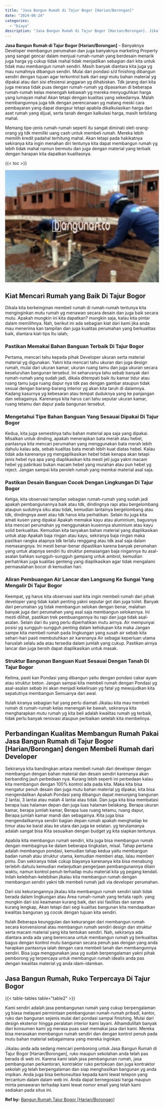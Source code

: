 ```yaml
---
title: "Jasa Bangun Rumah di Tajur Bogor [Harian/Borongan]"
date: "2024-08-24"
categories: 
  - "biaya"
description: "Jasa Bangun Rumah di Tajur Bogor [Harian/Borongan]. Jikalau anda ada sedang mencari pemborong untuk Jasa Bangun Rumah di Tajur Bogor [Harian/Borongan], ruk..."
---
```


**Jasa Bangun Rumah di Tajur Bogor \[Harian/Borongan\]** – Banyaknya Developer membangun perumahan dan juga banyaknya marketing Property yang sangat gencar dalam menjual rumah-rumah yang berdesain menarik juga harga yg cukup tidak mahal tidak menjadikan sebagian dari kita untuk tidak mau membangun rumah sendiri. Masih banyak diantara kita juga yg mau rumahnya dibangun sendiri. Mulai dari pondasi s/d finishing dibangun sendiri dengan tujuan agar terkontrol baik dari segi mutu bahan material yg dipakai atau dari sisi efesiensi anggaran yg dihabiskan. Tdk jarang dari kita juga merasa tidak puas dengan rumah-rumah yg dipasarkan di beberapa rumah-rumah kelas menengah kebawah yg mereka menyuguhkan harga yang lumayan mahal Akan tetapi dengan kualitas yang sekedarnya. Malah membangunnya juga tdk dengan perencanaan yg matang meski cara pembayaran yang dapat diangsur tetapi apabila dikalkulasikan harga dari aset rumah yang dijual, serta tanah dengan kalkulasi harga, masih terbilang mahal.

Memang tipe-jenis rumah-rumah seperti itu sangat diminati oleh orang-orang yg tdk memiliki uang cash untuk membeli rumah. Mereka lebih memilih kredit padahal terhitung mahal. Akan tetapi pada hakikatnya sekiranya kita ingin menahan diri tentunya kita dapat membangun rumah yg lebih tidak mahal namun bermutu dan juga dengan material yang terbaik dengan harapan kita dapatkan kualitasnya.

{{< toc >}}

![Jasa Bangun Rumah di Tajur Bogor [Harian/Borongan]](/images/borong-bangunan-18.png)

## Kiat Mencari Rumah yang Baik Di Tajur Bogor

Dikala kita berkeinginan membeli rumah di rumah-rumah tentunya kita menginginkan mutu rumah yg menawan secara desain dan juga baik secara mutu. Apakah mungkin ini kita dapatkan? mungkin saja, kalau kita pintar dalam memilihnya. Nah, berikut ini ada sebagian kiat dari kami jika anda mau menerima kan tampilan dan juga kualitas perumahan yang berkualitas baik, diantara kiat-tips Itu ialah;

### Pastikan Memakai Bahan Banguan Terbaik Di Tajur Bogor

Pertama, mencari tahu kepada pihak Developer ukuran serta material material yg digunakan. Yakni kita mencari tahu ukuran dan juga design rumah, mulai dari ukuran kamar, ukuran ruang tamu dan juga ukuran secara keseluruhan bangunan tersebut. Ini seharusnya tahu sebab banyak dari rumah-rumah yang sudah jadi, dikala ditempati baik itu kamar tidur atau ruang tamu juga ruang dapur nya tdk pas dengan gambar ataupun tidak sesuai dengan barang-barang interior yg akan kita taruh di dalamnya. Kadang kasurnya yg kebesaran atau tempat duduknya yang ke panjangan dan sebagainya. Karenanya kita harus cari tahu seputar ukuran kamar, ruang tetamu dan dapur pada bangunan tersebut.

### Mengetahui Tipe Bahan Banguan Yang Sesauai Dipakai Di Tajur Bogor

Kedua, kita juga semestinya tahu bahan material apa saja yang dipakai. Misalkan untuk dinding, apakah menerapkan bata merah atau hebel, pantasnya kita mencari perumahan yang menggunakan bata merah lebih dahulu kalau ada, sebab kualitas bata merah lebih kuat diatas hebel. Kalau tidak ada karenanya yg mengaplikasikan hebel tidak kenapa akan tetapi jenis hebel nya apa yang diaplikasikan kita mesti jeli juga yakni macam hebel yg pabrikasi bukan macam hebel yang murahan atau pun hebel yg reject. Jangan sampai kita peroleh rumah yang memkai material asal saja.

### Pastikan Desain Banguan Cocok Dengan Lingkungan Di Tajur Bogor

Ketiga, kita observasi tampilan sebagian rumah-rumah yang sudah jadi apakah pembangunannya baik atau tdk, dindingnya rapi atau bergelombang ataupun sudutnya siku atau tidak, kemudian lantainya bergelombang atau tdk, dindingnya awet atau tdk harus kita perhatikan. Selain itu juga kita amati kusen yang dipakai Apakah memakai kayu atau aluminium, bagusnya kita mencari perumahan yg menggunakan kusennya aluminium atau kayu solid berkualitas. Kemudian kita tanyakan bahan material yang diaplikasikan untuk atap Apakah baja ringan atau kayu, sekiranya baja ringan maka pastikan rangka atapnya tdk terlalu renggang atau tdk asal saja dalam memasangnya. Ini mesti benar-benar dipastikan karena banyak perumahan yang untuk atapnya sendiri itu struktur pemasangan baja ringannya itu asal-asalan bahkan sungguh-sungguh gampang untuk ambrol, kemudian perhatrikan juga kualitas genteng yang diaplikasikan agar tidak mengalami permasalahan bocor di kemudian hari.

### Aliran Pembuangan Air Lancar dan Langsung Ke Sungai Yang Mengalir Di Tajur Bogor

Keempat, yg harus kita observasi saat kita ingin membeli rumah dari pihak developer yang tidak kalah penting yakni seputar got dan juga toilet. Banyak dari perumahan yg tidak membangun selokan dengan benar, malahan banyak juga dari perumahan yang asal saja membangun selokannya. Ini mesti dilihat, pastikan trek pembuangannya itu rapi dan juga tidak asal-asalan. Selain dari itu yang perlu diperhatikan mutu airnya. Air mempunyai posisi yg sungguh-sungguh penting dalam kehidupan kita maka Jangan sampe kita membeli rumah pada lingkungan yang susah air sebab kita sehari-hari pasti membutuhkan air karenanya Air sebagai keperluan utama haruslah selalu ada atau tersedia dalam jumlah yang cukup. Pastikan airnya lancar dan juga bersih dapat diaplikasikan untuk masak.

### Struktur Bangunan Banguan Kuat Sesauai Dengan Tanah Di Tajur Bogor

Kelima, pasti kan Pondasi yang dibangun yaitu dengan pondasi cakar ayam atau struktur beton. Jangan sampai kita membeli rumah dengan Pondasi yg asal-asalan sebab ini akan menjadi kekeliruan yg fatal yg mewujudkan kita sepatutnya membangun Semuanya dari awal.

Itulah kiranya sebagian hal yang perlu diamati Jikalau kita mau membeli rumah di rumah-rumah kelas menengah ke bawah, sekiranya kita mengharapkan mutu rumah yg kita beli adalah kwalitas rumah yg terbaik, tidak perlu banyak renovasi ataupun perbaikan setelah kita membelinya.

## Perbandingan Kualitas Membangun Rumah Pakai Jasa Bangun Rumah di Tajur Bogor \[Harian/Borongan\] dengen Membeli Rumah dari Developer

Sekiranya kita bandingkan antara membeli rumah dari developer dengan membangun dengan bahan material dan desain sendiri karenanya akan berbanding jauh perbedaan nya. Kurang lebih seperti ini perbedaan kalau kita membangun dengan 100% kontrol ada pada kita. Maka kita bisa mengatur penuh desain dan juga mutu bahan material yg dipakai, kita bisa mengendalikan Apakah Pondasi yang dibangun dapat menunjang bangunan 2 lantai, 3 lantai atau malah 4 lantai atau tidak. Dan juga kita bisa membatasi berapa luas halaman depan dan juga luas halaman belakang. Berapa ukuran kamar, berapa jumlah kamar, Berapa luas ruang tetamu, ruang dapur, Berapa jumlah kamar mandi dan sebagainya. Kita juga bisa mengendalikannya sendiri bagian depan rumah apakah menghadap ke timur atau ke barat atau ke utara dan juga ke selatan. yg terutamanya adalah sangat bisa Kita sesuaikan dengan budget yg kita siapkan tentunya.

Apabila kita membangun rumah sendiri, kita juga bisa membangun rumah dengan membaginya ke dalam beberapa tingkatan, misal. Tahap pertama adalah membangun pondasi, kemudian tahap kedua yaitu membangun badan rumah atau struktur utama, kemudian memberi atap, lalau memberi pintu. Dan sekiranya tidak cukup biayanya karenanya kita bisa menabung terlebih dahulu kemudian melanjutkan pengerjaan pembangunannya dilain waktu, namun kontrol penuh terhadap mutu material kita yg pegang kendali. Inilah kelebihan-kelebihan jikalau kita membangun rumah dengan membangun sendiri yakni tdk membeli rumah jadi via developer perumahan.

Dari sisi kekurangannya jikalau kita membangun rumah sendiri ialah tidak berada dalam lingkungan atau Area rumah-rumah yang tertata rapih. yang mungkin dari sisi keamanan kurang baik, dari sisi fasilitas dan sarana kurang lengkap, Akan tetapi dari segi kualitas bangunan kita mendapatkan kwalitas bangunan yg cocok dengan tujuan kita sendiri.

Itulah Beberapa keunggulan dan kekurangan dari membangun rumah secara konvensional atau membangun rumah sendiri design dan struktur serta macam material yang kita tentukan sendiri. Nah, sekiranya ada diantara anda ada yang berencana untuk membangun rumah yg berkualitas bagus dengan kontrol mutu bangunan secara penuh pas dengan yang anda harapkan pantasnya ialah dengan cara membeli tanah dan membangunnya sendiri. Bisa juga menggunakan jasa yg sudah berpengalaman yakni pihak pemborong yg terpercaya untuk membangun rumah idealis anda pas dengan kwalitas material yg anda idam-idamkan.

## Jasa Bangun Rumah, Ruko Terpercaya Di Tajur Bogor

{{< table-tables table="table2" >}}

Kami sendiri adalah jasa pembangunan rumah yang cukup berpengalaman yg biasa melayani permintaan pembangunan rumah-rumah pribadi, kantor, ruko dan bangunan sejenis mulai dari pondasi sampai finishing. Mulai dari design eksterior hingga peralatan interior kami layani. Alhamdulillah banyak dari konsumen kami yg merasa puas saat memakai jasa dari kami. Mereka bisa merasakan membangun rumah sendiri dan dengan kontrol penuh pada mutu bahan material sebagaimana yang mereka inginkan.

Jikalau anda ada sedang mencari pemborong untuk Jasa Bangun Rumah di Tajur Bogor \[Harian/Borongan\], ruko maupun sekolahan anda telah pas berada di web ini. Karena kami ialah jasa pembangunan rumah, jasa pembangunan perkantoran, kontraktor ruko pertokoan dan juga kontraktor sekolah yg telah berpengalaman dan siap menghasilkan bangunan yg anda impikan. Anda juga bisa berkonsultasi kepada kami lewat telepon yang tercantum dalam dalam web ini. Anda dapat bernegosiasi harga maupun minta penawaran terhadap kami lewat nomor email yang telah kami sediakan pada situs ini.

**Ref by:** [Bangun Rumah Tajur Bogor [Harian/Borongan]](https://id.wikipedia.org/wiki/Bangun)
